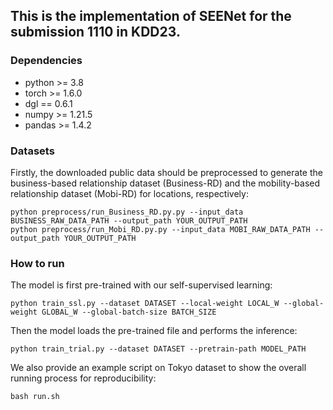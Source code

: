 ## This is the implementation of SEENet for the submission 1110 in KDD23.

### Dependencies

- python >= 3.8
- torch >= 1.6.0
- dgl == 0.6.1
- numpy >= 1.21.5
- pandas >= 1.4.2


### Datasets
Firstly, the downloaded public data should be preprocessed to generate the business-based relationship dataset (Business-RD) and the mobility-based relationship dataset (Mobi-RD) for locations, respectively:
```
python preprocess/run_Business_RD.py.py --input_data BUSINESS_RAW_DATA_PATH --output_path YOUR_OUTPUT_PATH
python preprocess/run_Mobi_RD.py.py --input_data MOBI_RAW_DATA_PATH --output_path YOUR_OUTPUT_PATH
```

### How to run
The model is first pre-trained with our self-supervised learning:
```
python train_ssl.py --dataset DATASET --local-weight LOCAL_W --global-weight GLOBAL_W --global-batch-size BATCH_SIZE
```

Then the model loads the pre-trained file and performs the inference:
```
python train_trial.py --dataset DATASET --pretrain-path MODEL_PATH
```

We also provide an example script on Tokyo dataset to show the overall running process for reproducibility:
```
bash run.sh
```
